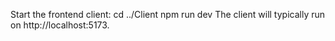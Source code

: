 Start the frontend client:
cd ../Client
npm run dev
The client will typically run on http://localhost:5173.
 
 
